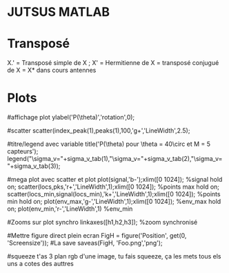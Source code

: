 # JUTSUS MATLAB

# Transposé
X.' = Transposé simple de X ;
X' = Hermitienne de X = transposé conjugué de X = X* dans cours antennes

# Plots

#affichage plot
ylabel('P(\theta)','rotation',0); 

#scatter
scatter(index_peak(1),peaks(1),100,'g+','LineWidth',2.5);

#titre/legend avec variable
title('P(\theta) pour \theta = 40\circ et M = 5 capteurs');
legend("\sigma_v="+sigma_v_tab(1),"\sigma_v="+sigma_v_tab(2),"\sigma_v="+sigma_v_tab(3));

#mega plot avec scatter et plot
plot(signal,'b-');xlim([0 1024]); %signal
hold on;
scatter(locs,pks,'r+','LineWidth',1);xlim([0 1024]); %points max
hold on;
scatter(locs_min,signal(locs_min),'k+','LineWidth',1);xlim([0 1024]); %points min
hold on;
plot(env_max,'g-','LineWidth',1);xlim([0 1024]); %env_max
hold on;
plot(env_min,'r-','LineWidth',1) %env_min

#Zooms sur plot synchro
linkaxes([h1,h2,h3]); %zoom synchronisé

#Mettre figure direct plein ecran
FigH = figure('Position', get(0, 'Screensize'));
#La save
saveas(FigH, 'Foo.png','png');

#squeeze
t'as 3 plan rgb d'une image, tu fais squeeze, ça les mets tous els uns a cotes des auttres

